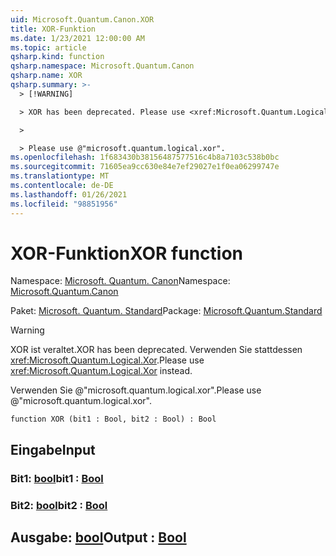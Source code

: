 ```yaml
---
uid: Microsoft.Quantum.Canon.XOR
title: XOR-Funktion
ms.date: 1/23/2021 12:00:00 AM
ms.topic: article
qsharp.kind: function
qsharp.namespace: Microsoft.Quantum.Canon
qsharp.name: XOR
qsharp.summary: >-
  > [!WARNING]

  > XOR has been deprecated. Please use <xref:Microsoft.Quantum.Logical.Xor> instead.

  >

  > Please use @"microsoft.quantum.logical.xor".
ms.openlocfilehash: 1f683430b38156487577516c4b8a7103c538b0bc
ms.sourcegitcommit: 71605ea9cc630e84e7ef29027e1f0ea06299747e
ms.translationtype: MT
ms.contentlocale: de-DE
ms.lasthandoff: 01/26/2021
ms.locfileid: "98851956"
---
```

# <a name="xor-function"></a><span data-ttu-id="355b7-102">XOR-Funktion</span><span class="sxs-lookup"><span data-stu-id="355b7-102">XOR function</span></span>

<span data-ttu-id="355b7-103">Namespace: [Microsoft. Quantum. Canon](xref:Microsoft.Quantum.Canon)</span><span class="sxs-lookup"><span data-stu-id="355b7-103">Namespace: [Microsoft.Quantum.Canon](xref:Microsoft.Quantum.Canon)</span></span>

<span data-ttu-id="355b7-104">Paket: [Microsoft. Quantum. Standard](https://nuget.org/packages/Microsoft.Quantum.Standard)</span><span class="sxs-lookup"><span data-stu-id="355b7-104">Package: [Microsoft.Quantum.Standard](https://nuget.org/packages/Microsoft.Quantum.Standard)</span></span>


> [!WARNING]
> <span data-ttu-id="355b7-105">XOR ist veraltet.</span><span class="sxs-lookup"><span data-stu-id="355b7-105">XOR has been deprecated.</span></span> <span data-ttu-id="355b7-106">Verwenden Sie stattdessen <xref:Microsoft.Quantum.Logical.Xor>.</span><span class="sxs-lookup"><span data-stu-id="355b7-106">Please use <xref:Microsoft.Quantum.Logical.Xor> instead.</span></span>
>
> <span data-ttu-id="355b7-107">Verwenden Sie @"microsoft.quantum.logical.xor".</span><span class="sxs-lookup"><span data-stu-id="355b7-107">Please use @"microsoft.quantum.logical.xor".</span></span>



```qsharp
function XOR (bit1 : Bool, bit2 : Bool) : Bool
```


## <a name="input"></a><span data-ttu-id="355b7-108">Eingabe</span><span class="sxs-lookup"><span data-stu-id="355b7-108">Input</span></span>

### <a name="bit1--bool"></a><span data-ttu-id="355b7-109">Bit1: [bool](xref:microsoft.quantum.lang-ref.bool)</span><span class="sxs-lookup"><span data-stu-id="355b7-109">bit1 : [Bool](xref:microsoft.quantum.lang-ref.bool)</span></span>




### <a name="bit2--bool"></a><span data-ttu-id="355b7-110">Bit2: [bool](xref:microsoft.quantum.lang-ref.bool)</span><span class="sxs-lookup"><span data-stu-id="355b7-110">bit2 : [Bool](xref:microsoft.quantum.lang-ref.bool)</span></span>





## <a name="output--bool"></a><span data-ttu-id="355b7-111">Ausgabe: [bool](xref:microsoft.quantum.lang-ref.bool)</span><span class="sxs-lookup"><span data-stu-id="355b7-111">Output : [Bool](xref:microsoft.quantum.lang-ref.bool)</span></span>

